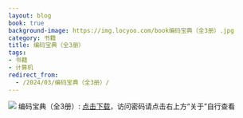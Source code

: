 ```yaml
---
layout: blog
book: true
background-image: https://img.locyoo.com/book编码宝典（全3册）.jpg
category: 书籍
title: 编码宝典（全3册）
tags:
- 书籍
- 计算机
redirect_from:
  - /2024/03/编码宝典（全3册）/
---
```

![](https://img.locyoo.com/book编码宝典（全3册）.jpg)
编码宝典（全3册）: <a name = "ref1" href="https://url18.ctfile.com/f/50983618-1323135223-c7322c?p=3619">点击下载</a>，访问密码请点击右上方“关于”自行查看